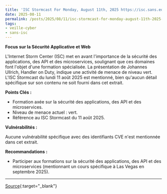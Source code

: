 ```yaml
---
title: 'ISC Stormcast For Monday, August 11th, 2025 https://isc.sans.edu/podcastdetail/9564, (Mon, Aug 11th)'
date: 2025-08-11
permalink: /posts/2025/08/11/isc-stormcast-for-monday-august-11th-2025-httpsiscsansedupodcastdetail9564-mon-aug-11th/
tags:
- veille-cyber
- sans-isc
---
```

**Focus sur la Sécurité Applicative et Web**

L'Internet Storm Center (ISC) met en avant l'importance de la sécurité des applications, des API et des microservices, soulignant que ces domaines font l'objet d'une formation spécialisée. La présentation de Johannes Ullrich, Handler on Duty, indique une activité de menace de niveau vert. L'ISC Stormcast du lundi 11 août 2025 est mentionné, bien qu'aucun détail spécifique sur son contenu ne soit fourni dans cet extrait.

**Points Clés :**

*   Formation axée sur la sécurité des applications, des API et des microservices.
*   Niveau de menace actuel : vert.
*   Référence au ISC Stormcast du 11 août 2025.

**Vulnérabilités :**

Aucune vulnérabilité spécifique avec des identifiants CVE n'est mentionnée dans cet extrait.

**Recommandations :**

*   Participer aux formations sur la sécurité des applications, des API et des microservices (mentionnant un cours spécifique à Las Vegas en septembre 2025).

---
[Source](https://isc.sans.edu/diary/rss/32188){:target="_blank"}

